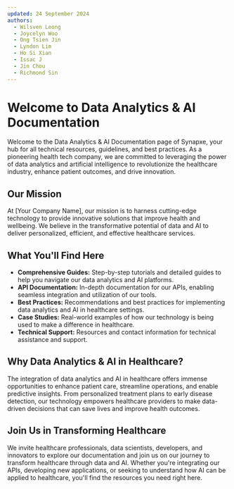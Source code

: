 ```yaml
---
updated: 24 September 2024
authors:
  - Wilsven Leong
  - Joycelyn Woo
  - Ong Tsien Jin
  - Lyndon Lim
  - Ho Si Xian
  - Issac J
  - Jin Chou
  - Richmond Sin
---
```


# Welcome to Data Analytics & AI Documentation

Welcome to the Data Analytics & AI Documentation page of Synapxe, your hub for all technical resources, guidelines, and best practices. As a pioneering health tech company, we are committed to leveraging the power of data analytics and artificial intelligence to revolutionize the healthcare industry, enhance patient outcomes, and drive innovation.

## Our Mission

At [Your Company Name], our mission is to harness cutting-edge technology to provide innovative solutions that improve health and wellbeing. We believe in the transformative potential of data and AI to deliver personalized, efficient, and effective healthcare services.

## What You'll Find Here

- **Comprehensive Guides:** Step-by-step tutorials and detailed guides to help you navigate our data analytics and AI platforms.
- **API Documentation:** In-depth documentation for our APIs, enabling seamless integration and utilization of our tools.
- **Best Practices:** Recommendations and best practices for implementing data analytics and AI in healthcare settings.
- **Case Studies:** Real-world examples of how our technology is being used to make a difference in healthcare.
- **Technical Support:** Resources and contact information for technical assistance and support.

## Why Data Analytics & AI in Healthcare?

The integration of data analytics and AI in healthcare offers immense opportunities to enhance patient care, streamline operations, and enable predictive insights. From personalized treatment plans to early disease detection, our technology empowers healthcare providers to make data-driven decisions that can save lives and improve health outcomes.

## Join Us in Transforming Healthcare

We invite healthcare professionals, data scientists, developers, and innovators to explore our documentation and join us on our journey to transform healthcare through data and AI. Whether you're integrating our APIs, developing new applications, or seeking to understand how AI can be applied to healthcare, you'll find the resources you need right here.
